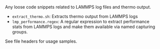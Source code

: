 Any loose code snippets related to LAMMPS log files and thermo output.

- `extract_thermo.sh`: Extracts thermo output from LAMMPS logs
- `lmp_performance.regex`: A regular expression to extract performance 
  stats from LAMMPS logs and make them available via named capturing groups.

See file headers for usage samples.
